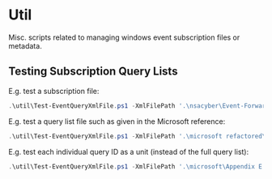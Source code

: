 # Util

Misc. scripts related to managing windows event subscription files or metadata.

## Testing Subscription Query Lists

E.g. test a subscription file:

```PowerShell
.\util\Test-EventQueryXmlFile.ps1 -XmlFilePath '.\nsacyber\Event-Forwarding-Guidance\Subscriptions\NT6\AccountLogons.xml'
```

E.g. test a query list file such as given in the Microsoft reference:

```PowerShell
.\util\Test-EventQueryXmlFile.ps1 -XmlFilePath '.\microsoft refactored\Appendix E - Annotated baseline subscription event query (refactored).xml'
```

E.g. test each individual query ID as a unit (instead of the full query list):

```PowerShell
.\util\Test-EventQueryXmlFile.ps1 -XmlFilePath '.\microsoft\Appendix E - Annotated baseline subscription event query.xml' -UnitTest 'EachQuery'
```
